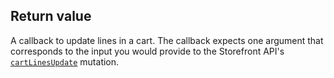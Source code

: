 ## Return value

A callback to update lines in a cart. The callback expects one argument that corresponds to the input you would provide to the Storefront API's [`cartLinesUpdate`](/api/storefront/reference/cart/cartlinesupdate) mutation.
